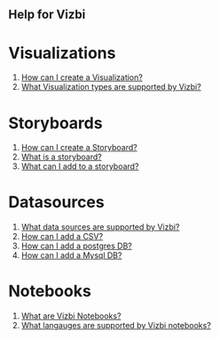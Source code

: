 Help for Vizbi
-----------------


Visualizations
=================

1. [How can I create a Visualization?](http://help.vizbi.com/create_new_visualization.html)      
2. [What Visualization types are supported by Vizbi?](http://help.vizbi.com/supported_visualization_types.html)


Storyboards
=================

1. [How can I create a Storyboard?](http://help.vizbi.com/creating_storyboard.html)
2. [What is a storyboard?](http://help.vizbi.com/what_is_sb.html)
3. [What can I add to a storyboard?](http://help.vizbi.com/what_can_i_add_to_sb.html)


Datasources
============

1. [What data sources are supported by Vizbi?](http://help.vizbi.com/supported_data_sources.html)
2. [How can I add a CSV?](http://help.vizbi.com/add_csv.html)
3. [How can I add a postgres DB?](http://help.vizbi.com/add_postgres_db.html)
4. [How can I add a Mysql DB?](http://help.vizbi.com/add_mysql_db.html)

Notebooks
============

1. [What are Vizbi Notebooks?](http://help.vizbi.com/vizbi_notebook.html)
2. [What langauges are supported by Vizbi notebooks?](http://help.vizbi.com/notebook_language_support.html)

